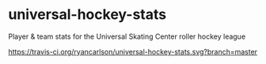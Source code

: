 # universal-hockey-stats
Player &amp; team stats for the Universal Skating Center roller hockey league

https://travis-ci.org/ryancarlson/universal-hockey-stats.svg?branch=master
